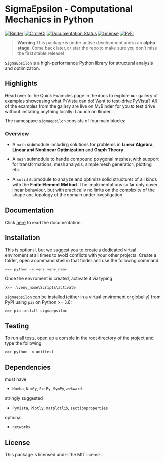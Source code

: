 # **SigmaEpsilon** - Computational Mechanics in Python

[![Binder](https://mybinder.org/badge_logo.svg)](https://mybinder.org/v2/gh/dewloosh/sigmaepsilon/main?labpath=examples%2Flpp.ipynb?urlpath=lab)
[![CircleCI](https://circleci.com/gh/dewloosh/sigmaepsilon.svg?style=shield)](https://circleci.com/gh/dewloosh/sigmaepsilon) 
[![Documentation Status](https://readthedocs.org/projects/sigmaepsilon/badge/?version=latest)](https://sigmaepsilon.readthedocs.io/en/latest/?badge=latest) 
[![License](https://img.shields.io/badge/License-MIT-yellow.svg)](https://opensource.org/licenses/MIT)
[![PyPI](https://badge.fury.io/py/sigmaepsilon.svg)](https://pypi.org/project/sigmaepsilon) 


> **Warning**
> This package is under active development and in an **alpha stage**. Come back later, or star the repo to make sure you don’t miss the first stable release!

`SigmaEpsilon` is a high-performance Python library for structural analysis and optimization.  

## Highlights

Head over to the Quick Examples page in the docs to explore our gallery of examples showcasing what PyVista can do! Want to test-drive PyVista? All of the examples from the gallery are live on MyBinder for you to test drive without installing anything locally: Launch on Binder.

The namespace `sigmaepsilon` consists of four main blocks:

### Overview

* A `math` submodule including solutions for problems in **Linear Algebra**, **Linear and Nonlinear Optimization** and **Graph Theory**.

* A `mesh` submodule to handle compound polygonal meshes, with support for transformations, mesh analysis, simple mesh generation, plotting etc. 

* A `solid` submodule to analyze and optimize solid structures of all kinds with the **Finite Element Method**. The implementations so far only cover linear behaviour, but with practically no limits on the complexity of the shape and topology of the domain under investigation.


## **Documentation**

Click [here](https://sigmaepsilon.readthedocs.io/en/latest/) to read the documentation.

## **Installation**
This is optional, but we suggest you to create a dedicated virtual enviroment at all times to avoid conflicts with your other projects. Create a folder, open a command shell in that folder and use the following command

```console
>>> python -m venv venv_name
```

Once the enviroment is created, activate it via typing

```console
>>> .\venv_name\Scripts\activate
```

`sigmaepsilon` can be installed (either in a virtual enviroment or globally) from PyPI using `pip` on Python >= 3.6:

```console
>>> pip install sigmaepsilon
```

## **Testing**

To run all tests, open up a console in the root directory of the project and type the following

```console
>>> python -m unittest
```

## **Dependencies**

must have 
  * `Numba`, `NumPy`, `SciPy`, `SymPy`, `awkward`

stringly suggested
  * `PyVista`, `Plotly`, `matplotlib`, `sectionproperties`

optional 
  * `networkx`

## **License**

This package is licensed under the MIT license.